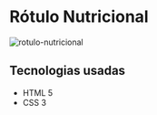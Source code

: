 # Rótulo Nutricional
![rotulo-nutricional](https://github.com/eduardobastier/rotulo-nutricional/assets/46062706/93e50889-0860-4da9-a9ed-4d30ad0f145b)

## Tecnologias usadas
- HTML 5
- CSS 3

